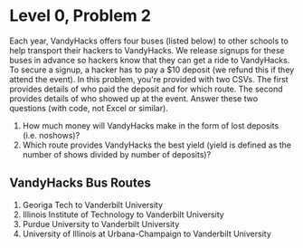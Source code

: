 # Level 0, Problem 2
Each year, VandyHacks offers four buses (listed below) to other schools to help transport their hackers to VandyHacks. We release signups for these buses in advance so hackers know that they can get a ride to VandyHacks. To secure a signup, a hacker has to pay a $10 deposit (we refund this if they attend the event). In this problem, you're provided with two CSVs. The first provides details of who paid the deposit and for which route. The second provides details of who showed up at the event. Answer these two questions (with code, not Excel or similar).

1. How much money will VandyHacks make in the form of lost deposits (i.e. noshows)? 
2. Which route provides VandyHacks the best yield (yield is defined as the number of shows divided by number of deposits)?


## VandyHacks Bus Routes
1. Georiga Tech to Vanderbilt University
2. Illinois Institute of Technology to Vanderbilt University
3. Purdue University to Vanderbilt University
4. University of Illinois at Urbana-Champaign to Vanderbilt University